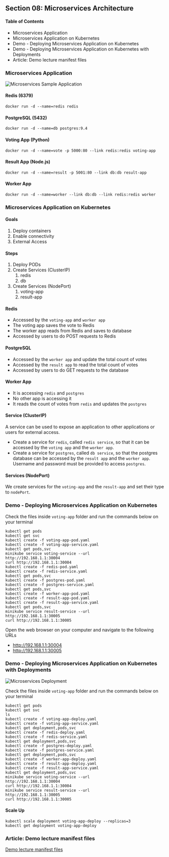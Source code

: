 ## Section 08: Microservices Architecture

#### Table of Contents
- Microservices Application
- Microservices Application on Kubernetes
- Demo - Deploying Microservices Application on Kubernetes
- Demo - Deploying Microservices Application on Kubernetes with Deployments
- Article: Demo lecture manifest files



### Microservices Application

![Microservices Sample Application](https://github.com/lcycstudio/kubernetes/tree/master/Kubernetes%20for%20the%20Absolute%20Beginners%20-%20Hands-on/08_Microservices_Architecture/microservices.png)

#### Redis (6379)
```
docker run -d --name=redis redis
```
#### PostgreSQL (5432)
```
docker run -d --name=db postgres:9.4
```
#### Voting App (Python)
```
docker run -d --name=vote -p 5000:80 --link redis:redis voting-app
```
#### Result App (Node.js)
```
docker run -d --name=result -p 5001:80 --link db:db result-app
```
#### Worker App
```
docker run -d --name=worker --link db:db --link redis:redis worker
```


### Microservices Application on Kubernetes

#### Goals
1. Deploy containers
2. Enable connectivity
3. External Access

#### Steps
1. Deploy PODs
2. Create Services (ClusterIP)
   1. redis
   2. db
3. Create Services (NodePort)
   1. voting-app
   2. result-app


#### Redis
- Accessed by the `voting-app` and `worker app`
- The voting app saves the vote to Redis
- The worker app reads from Redis and saves to database
- Accessed by users to do POST requests to Redis

#### PostgreSQL
- Accessed by the `worker app` and update the total count of votes
- Accessed by the `result app` to read the total count of votes
- Accessed by users to do GET requests to the database

#### Worker App
- It is accessing `redis` and `postgres`
- No other app is accessing it
- It reads the count of votes from `redis` and updates the `postgres`

#### Service (ClusterIP)
A service can be used to expose an application to other applications or users for external access.
- Create a service for `redis`, called `redis service`, so that it can be accessed by the `voting app` and 
the `worker app`.
- Create a service for `postgres`, called `db service`, so that the postgres database can be accessed
by the `result app` and the `worker app`. Username and password must be provided to access `postgres`.


#### Services (NodePort)
We create services for the `voting-app` and the `result-app` and set their type to `nodePort`.


### Demo - Deploying Microservices Application on Kubernetes

Check the files inside `voting-app` folder and run the commands below on your terminal

```
kubectl get pods
kubectl get svc
kubectl create -f voting-app-pod.yaml
kubectl create -f voting-app-service.yaml
kubectl get pods,svc
minikube service voting-service --url
http://192.168.1.1:30004
curl http://192.168.1.1:30004
kubectl create -f redis-pod.yaml
kubectl create -f redis-service.yaml
kubectl get pods,svc
kubectl create -f postgres-pod.yaml
kubectl create -f postgres-service.yaml
kubectl get pods,svc
kubectl create -f worker-app-pod.yaml
kubectl create -f result-app-pod.yaml
kubectl create -f result-app-service.yaml
kubectl get pods,svc
minikube service result-service --url
http://192.168.1.1:30005
curl http://192.168.1.1:30005
```

Open the web browser on your computer and navigate to the following URLs
- http://192.168.1.1:30004
- http://192.168.1.1:30005



### Demo - Deploying Microservices Application on Kubernetes with Deployments


![Microservices Deployment](https://github.com/lcycstudio/kubernetes/tree/master/Kubernetes%20for%20the%20Absolute%20Beginners%20-%20Hands-on/08_Microservices_Architecture/deployment.png)


Check the files inside `voting-app` folder and run the commands below on your terminal

```
kubectl get pods
kubectl get svc
ls
kubectl create -f voting-app-deploy.yaml
kubectl create -f voting-app-service.yaml
kubectl get deployment,pods,svc
kubectl create -f redis-deploy.yaml
kubectl create -f redis-service.yaml
kubectl get deployment,pods,svc
kubectl create -f postgres-deploy.yaml
kubectl create -f postgres-service.yaml
kubectl get deployment,pods,svc
kubectl create -f worker-app-deploy.yaml
kubectl create -f result-app-deploy.yaml
kubectl create -f result-app-service.yaml
kubectl get deployment,pods,svc
minikube service voting-service --url
http://192.168.1.1:30004
curl http://192.168.1.1:30004
minikube service result-service --url
http://192.168.1.1:30005
curl http://192.168.1.1:30005
```

#### Scale Up 
```
kubectl scale deployment voting-app-deploy --replicas=3
kubectl get deployment voting-app-deploy
```


### Article: Demo lecture manifest files

[Demo lecture manifest files](https://github.com/kodekloudhub/example-voting-app-kubernetes)





